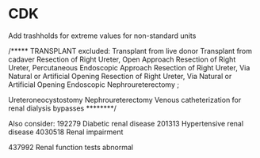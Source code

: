 # CDK

Add trashholds for extreme values
for non-standard units

/***** TRANSPLANT
excluded:
Transplant from live donor
Transplant from cadaver 
Resection of Right Ureter, Open Approach
Resection of Right Ureter, Percutaneous Endoscopic Approach
Resection of Right Ureter, Via Natural or Artificial Opening
Resection of Right Ureter, Via Natural or Artificial Opening Endoscopic
Nephroureterectomy ;

Ureteroneocystostomy
Nephroureterectomy
Venous catheterization for renal dialysis
bypasses
********/


Also consider:
192279 Diabetic renal disease
201313	Hypertensive renal disease
4030518 Renal impairment

437992	Renal function tests abnormal

